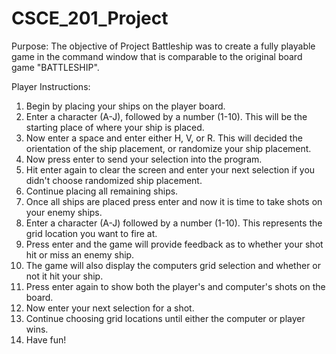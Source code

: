 # CSCE_201_Project
Purpose: The objective of Project Battleship was to create a fully playable game in the command window that is comparable to the original board game "BATTLESHIP".

Player Instructions:
1. Begin by placing your ships on the player board.
2. Enter a character (A-J), followed by a number (1-10). This will be the starting place of where your ship is placed. 
3. Now enter a space and enter either H, V, or R. This will decided the orientation of the ship placement, or randomize your ship placement. 
4. Now press enter to send your selection into the program.
5. Hit enter again to clear the screen and enter your next selection if you didn't choose randomized ship placement.
6. Continue placing all remaining ships.
7. Once all ships are placed press enter and now it is time to take shots on your enemy ships.
8. Enter a character (A-J) followed by a number (1-10). This represents the grid location you want to fire at.
9. Press enter and the game will provide feedback as to whether your shot hit or miss an enemy ship.
10. The game will also display the computers grid selection and whether or not it hit your ship.
11. Press enter again to show both the player's and computer's shots on the board.
12. Now enter your next selection for a shot.
13. Continue choosing grid locations until either the computer or player wins.
14. Have fun!
